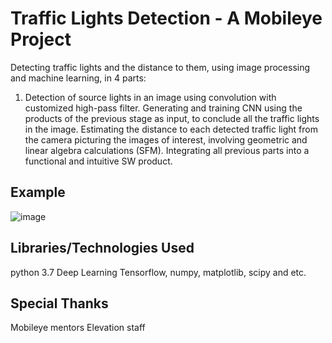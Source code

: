 # Traffic Lights Detection - A Mobileye Project
Detecting traffic lights and the distance to them, using image processing and machine learning, in 4 parts:

1) Detection of source lights in an image using convolution with customized high-pass filter.
Generating and training CNN using the products of the previous stage as input, to conclude all the traffic lights in the image.
Estimating the distance to each detected traffic light from the camera picturing the images of interest, involving geometric and linear algebra calculations (SFM).
Integrating all previous parts into a functional and intuitive SW product.

## Example

![image](https://user-images.githubusercontent.com/67588396/141173307-1083cfc3-602f-4631-9d8c-3b46aeb893a6.png)

## Libraries/Technologies Used
python 3.7
Deep Learning
Tensorflow, numpy, matplotlib, scipy and etc.

## Special Thanks
Mobileye mentors
Elevation staff

